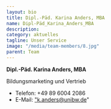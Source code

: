 ```yaml
---
layout: bio
title: Dipl.-Päd. Karina Anders, MBA
name: Dipl-Päd_Karina_Anders_MBA
description: 
category: aktuelles
tagline: Unser Service
image: "/media/team-members/8.jpg"
parent: Team
---
```


**Dipl.-Päd. Karina Anders, MBA**

Bildungsmarketing und Vertrieb

- Telefon:  +49 89 6004 2086
- E-Mail:  <a href="k.anders@unibw.de">"k.anders@unibw.de"</a>